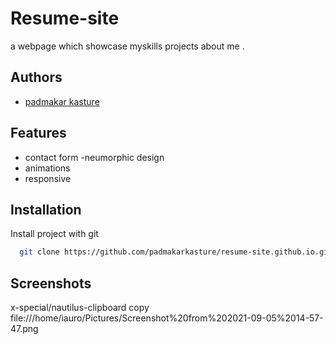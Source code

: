 
# Resume-site

a webpage which showcase myskills projects about me .




## Authors

- [padmakar kasture](https://github.com/padmakarkasture)


  
## Features

- contact form
-neumorphic design
- animations
- responsive

  
## Installation

Install project with git

```bash
  git clone https://github.com/padmakarkasture/resume-site.github.io.git
```
    
## Screenshots
x-special/nautilus-clipboard
copy
file:///home/iauro/Pictures/Screenshot%20from%202021-09-05%2014-57-47.png


  
